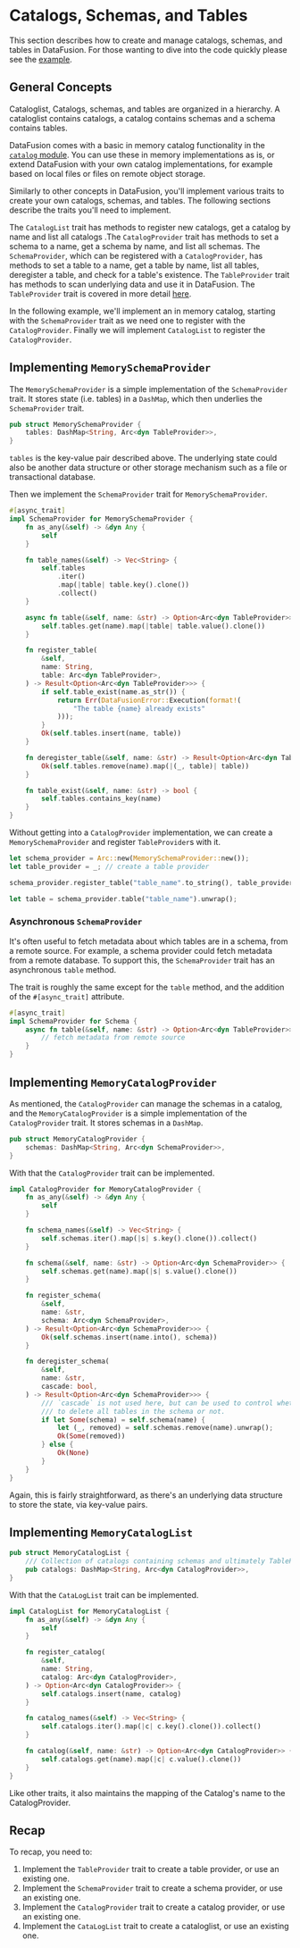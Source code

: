 <!---
  Licensed to the Apache Software Foundation (ASF) under one
  or more contributor license agreements.  See the NOTICE file
  distributed with this work for additional information
  regarding copyright ownership.  The ASF licenses this file
  to you under the Apache License, Version 2.0 (the
  "License"); you may not use this file except in compliance
  with the License.  You may obtain a copy of the License at

    http://www.apache.org/licenses/LICENSE-2.0

  Unless required by applicable law or agreed to in writing,
  software distributed under the License is distributed on an
  "AS IS" BASIS, WITHOUT WARRANTIES OR CONDITIONS OF ANY
  KIND, either express or implied.  See the License for the
  specific language governing permissions and limitations
  under the License.
-->

# Catalogs, Schemas, and Tables

This section describes how to create and manage catalogs, schemas, and tables in DataFusion. For those wanting to dive into the code quickly please see the [example](../../../datafusion-examples/examples/catalog.rs).

## General Concepts

Cataloglist, Catalogs, schemas, and tables are organized in a hierarchy. A cataloglist contains catalogs, a catalog contains schemas and a schema contains tables.

DataFusion comes with a basic in memory catalog functionality in the [`catalog` module]. You can use these in memory implementations as is, or extend DataFusion with your own catalog implementations, for example based on local files or files on remote object storage.

[`catalog` module]: https://docs.rs/datafusion/latest/datafusion/catalog/index.html

Similarly to other concepts in DataFusion, you'll implement various traits to create your own catalogs, schemas, and tables. The following sections describe the traits you'll need to implement.

The `CatalogList` trait has methods to register new catalogs, get a catalog by name and list all catalogs .The `CatalogProvider` trait has methods to set a schema to a name, get a schema by name, and list all schemas. The `SchemaProvider`, which can be registered with a `CatalogProvider`, has methods to set a table to a name, get a table by name, list all tables, deregister a table, and check for a table's existence. The `TableProvider` trait has methods to scan underlying data and use it in DataFusion. The `TableProvider` trait is covered in more detail [here](./custom-table-providers.md).

In the following example, we'll implement an in memory catalog, starting with the `SchemaProvider` trait as we need one to register with the `CatalogProvider`. Finally we will implement `CatalogList` to register the `CatalogProvider`.

## Implementing `MemorySchemaProvider`

The `MemorySchemaProvider` is a simple implementation of the `SchemaProvider` trait. It stores state (i.e. tables) in a `DashMap`, which then underlies the `SchemaProvider` trait.

```rust
pub struct MemorySchemaProvider {
    tables: DashMap<String, Arc<dyn TableProvider>>,
}
```

`tables` is the key-value pair described above. The underlying state could also be another data structure or other storage mechanism such as a file or transactional database.

Then we implement the `SchemaProvider` trait for `MemorySchemaProvider`.

```rust
#[async_trait]
impl SchemaProvider for MemorySchemaProvider {
    fn as_any(&self) -> &dyn Any {
        self
    }

    fn table_names(&self) -> Vec<String> {
        self.tables
            .iter()
            .map(|table| table.key().clone())
            .collect()
    }

    async fn table(&self, name: &str) -> Option<Arc<dyn TableProvider>> {
        self.tables.get(name).map(|table| table.value().clone())
    }

    fn register_table(
        &self,
        name: String,
        table: Arc<dyn TableProvider>,
    ) -> Result<Option<Arc<dyn TableProvider>>> {
        if self.table_exist(name.as_str()) {
            return Err(DataFusionError::Execution(format!(
                "The table {name} already exists"
            )));
        }
        Ok(self.tables.insert(name, table))
    }

    fn deregister_table(&self, name: &str) -> Result<Option<Arc<dyn TableProvider>>> {
        Ok(self.tables.remove(name).map(|(_, table)| table))
    }

    fn table_exist(&self, name: &str) -> bool {
        self.tables.contains_key(name)
    }
}
```

Without getting into a `CatalogProvider` implementation, we can create a `MemorySchemaProvider` and register `TableProvider`s with it.

```rust
let schema_provider = Arc::new(MemorySchemaProvider::new());
let table_provider = _; // create a table provider

schema_provider.register_table("table_name".to_string(), table_provider);

let table = schema_provider.table("table_name").unwrap();
```

### Asynchronous `SchemaProvider`

It's often useful to fetch metadata about which tables are in a schema, from a remote source. For example, a schema provider could fetch metadata from a remote database. To support this, the `SchemaProvider` trait has an asynchronous `table` method.

The trait is roughly the same except for the `table` method, and the addition of the `#[async_trait]` attribute.

```rust
#[async_trait]
impl SchemaProvider for Schema {
    async fn table(&self, name: &str) -> Option<Arc<dyn TableProvider>> {
        // fetch metadata from remote source
    }
}
```

## Implementing `MemoryCatalogProvider`

As mentioned, the `CatalogProvider` can manage the schemas in a catalog, and the `MemoryCatalogProvider` is a simple implementation of the `CatalogProvider` trait. It stores schemas in a `DashMap`.

```rust
pub struct MemoryCatalogProvider {
    schemas: DashMap<String, Arc<dyn SchemaProvider>>,
}
```

With that the `CatalogProvider` trait can be implemented.

```rust
impl CatalogProvider for MemoryCatalogProvider {
    fn as_any(&self) -> &dyn Any {
        self
    }

    fn schema_names(&self) -> Vec<String> {
        self.schemas.iter().map(|s| s.key().clone()).collect()
    }

    fn schema(&self, name: &str) -> Option<Arc<dyn SchemaProvider>> {
        self.schemas.get(name).map(|s| s.value().clone())
    }

    fn register_schema(
        &self,
        name: &str,
        schema: Arc<dyn SchemaProvider>,
    ) -> Result<Option<Arc<dyn SchemaProvider>>> {
        Ok(self.schemas.insert(name.into(), schema))
    }

    fn deregister_schema(
        &self,
        name: &str,
        cascade: bool,
    ) -> Result<Option<Arc<dyn SchemaProvider>>> {
        /// `cascade` is not used here, but can be used to control whether
        /// to delete all tables in the schema or not.
        if let Some(schema) = self.schema(name) {
            let (_, removed) = self.schemas.remove(name).unwrap();
            Ok(Some(removed))
        } else {
            Ok(None)
        }
    }
}
```

Again, this is fairly straightforward, as there's an underlying data structure to store the state, via key-value pairs.

## Implementing `MemoryCatalogList`

```rust
pub struct MemoryCatalogList {
    /// Collection of catalogs containing schemas and ultimately TableProviders
    pub catalogs: DashMap<String, Arc<dyn CatalogProvider>>,
}
```

With that the `CataLogList` trait can be implemented.
```rust
impl CatalogList for MemoryCatalogList {
    fn as_any(&self) -> &dyn Any {
        self
    }

    fn register_catalog(
        &self,
        name: String,
        catalog: Arc<dyn CatalogProvider>,
    ) -> Option<Arc<dyn CatalogProvider>> {
        self.catalogs.insert(name, catalog)
    }

    fn catalog_names(&self) -> Vec<String> {
        self.catalogs.iter().map(|c| c.key().clone()).collect()
    }

    fn catalog(&self, name: &str) -> Option<Arc<dyn CatalogProvider>> {
        self.catalogs.get(name).map(|c| c.value().clone())
    }
}
```
Like other traits, it also maintains the mapping of the Catalog's name to the CatalogProvider.

## Recap

To recap, you need to:

1. Implement the `TableProvider` trait to create a table provider, or use an existing one.
2. Implement the `SchemaProvider` trait to create a schema provider, or use an existing one.
3. Implement the `CatalogProvider` trait to create a catalog provider, or use an existing one.
4. Implement the `CataLogList` trait to create a cataloglist, or use an existing one.
